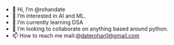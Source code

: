 - 👋 Hi, I’m @rohandate
- 👀 I’m interested in AI and ML.
- 🌱 I’m currently learning DSA
- 💞️ I’m looking to collaborate on anything based around python.
- 📫 How to reach me mail:@daterohan1@gmail.com

<!---
rohandate/rohandate is a ✨ special ✨ repository because its `README.md` (this file) appears on your GitHub profile.
You can click the Preview link to take a look at your changes.
--->
